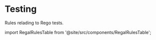 # Testing

Rules relading to Rego tests.

import RegalRulesTable from '@site/src/components/RegalRulesTable';

<!-- markdownlint-disable MD033 -->
<RegalRulesTable category="testing"/>
